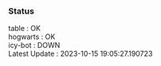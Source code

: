 ### Status


table : OK  
hogwarts : OK  
icy-bot : DOWN  
Latest Update : 2023-10-15 19:05:27.190723
